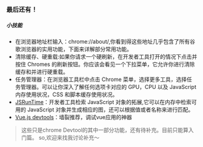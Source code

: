 ### 最后还有！

##### 小技能

- 在浏览器地址栏输入：chrome://about/,你看到得这些地址几乎包含了所有谷歌浏览器的实用功能，下面来详解部分常用功能。
- 清除缓存、硬重载:如果你请求一个硬刷新，在开发者工具打开的情况下点击并按住 Chromes 的刷新按钮。你应该会看见一个下拉菜单，它允许你进行清除缓存和并进行硬重载。
- 任务管理器：在浏览器工具栏中点击 Chrome 菜单，选择更多工具，选择任务管理器。可以让你深入了解任何选项卡对应的 GPU，CPU 以及 JavaScript 内存使用状况，CSS 和脚本缓存使用状况。
- [JSRunTime](https://plus.google.com/+AddyOsmani/posts/ih85hKCyGve)：开发者工具检索 JavaScript 对象的拓展,它可以在内存中检索可用的 JavaScript 对象并生成相应的图，还可以根据值或者名称来进行匹配。
- [Vue.js devtools](https://chrome.google.com/webstore/detail/vuejs-devtools/nhdogjmejiglipccpnnnanhbledajbpd)：墙裂推荐，调试vue应用的神器

> 这些只是chrome Devtool的其中一部分功能，还有待补充。目前只能算入门篇。
so,欢迎来找我讨论补充～   
